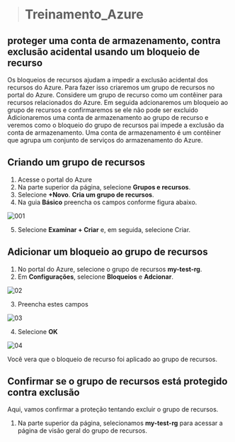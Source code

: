 
> # **Treinamento_Azure**

## proteger uma conta de armazenamento, contra exclusão acidental usando um bloqueio de recurso


  Os bloqueios de recursos ajudam a impedir a exclusão acidental dos recursos do Azure.
Para fazer isso criaremos um grupo de recursos no portal do Azure. Considere um grupo de recurso como um contêiner para recursos relacionados do Azure.
Em seguida adcionaremos um bloqueio ao grupo de recursos e confirmaremos se ele não pode ser excluido
  Adicionaremos uma conta de armazenamento ao grupo de recurso e veremos como o bloqueio do grupo de recursos pai impede a exclusão da conta de armazenamento. Uma conta de armazenamento é um contêiner que agrupa um conjunto de serviços do armazenamento do Azure.


## Criando um grupo de recursos
1. Acesse o portal do Azure
2. Na parte superior da página, selecione **Grupos e recursos**.
3. Selecione **+Novo**. **Cria um grupo de recursos**. 
4. Na guia **Básico** preencha os campos conforme figura abaixo.

![001](https://user-images.githubusercontent.com/49000442/139307373-26eabdd2-e538-4a72-9da4-6d6144bdd8d1.JPG)

5. Selecione **Examinar + Criar** e, em seguida, selecione Criar.

 ## Adicionar um bloqueio ao grupo de recursos

1. No portal do Azure, selecione o grupo de recursos **my-test-rg**.
2. Em **Configurações**, selecione **Bloqueios** e **Adcionar**.

![02](https://user-images.githubusercontent.com/49000442/139314392-95b5554b-e665-4def-86d1-5b4bfccb4f3c.JPG)

3. Preencha estes campos

![03](https://user-images.githubusercontent.com/49000442/139315184-cb61a061-3483-4324-9f2d-da82ec2a72d9.JPG)

4. Selecione **OK**

![04](https://user-images.githubusercontent.com/49000442/139315202-033ab04c-7e7b-49e6-9439-5aceeff4a096.JPG)

Você vera que o bloqueio de recurso foi aplicado ao grupo de recursos.

## **Confirmar se o grupo de recursos está protegido contra exclusão**
Aqui, vamos confirmar a proteção tentando excluir o grupo de recursos.

1. Na parte superior da página, selecionamos **my-test-rg** para acessar a página de visão geral do grupo de recursos.
